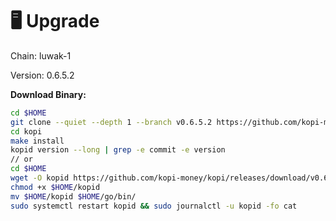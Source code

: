# 🖥️ Upgrade

Chain: luwak-1

Version: 0.6.5.2

**Download Binary:**

```bash
cd $HOME
git clone --quiet --depth 1 --branch v0.6.5.2 https://github.com/kopi-money/kopi.git
cd kopi
make install
kopid version --long | grep -e commit -e version
// or
cd $HOME
wget -O kopid https://github.com/kopi-money/kopi/releases/download/v0.6.5.2/kopid-v0.6.5.2-linux-amd64-static
chmod +x $HOME/kopid
mv $HOME/kopid $HOME/go/bin/
sudo systemctl restart kopid && sudo journalctl -u kopid -fo cat
```
